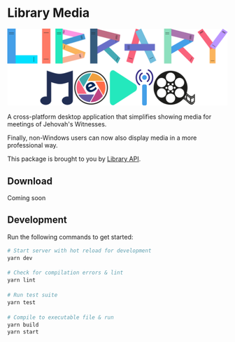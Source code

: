 # Library Media

![Library Media](./app/renderer/src/assets/logo-banner.png)

A cross-platform desktop application that simplifies showing media for meetings of Jehovah's Witnesses.

Finally, non-Windows users can now also display media in a more professional way.

This package is brought to you by [Library API](../../README.md).

## Download

Coming soon

## Development

Run the following commands to get started:

```bash
# Start server with hot reload for development
yarn dev

# Check for compilation errors & lint
yarn lint

# Run test suite
yarn test

# Compile to executable file & run
yarn build
yarn start
```
